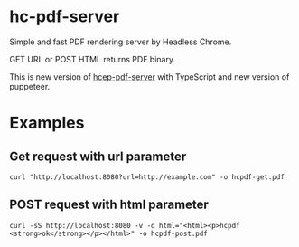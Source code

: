 # hc-pdf-server

Simple and fast PDF rendering server by Headless Chrome.

GET URL or POST HTML returns PDF binary.

This is new version of [hcep-pdf-server](https://github.com/uyamazak/hcep-pdf-server/) with TypeScript and new version of puppeteer.


# Examples

## Get request with url parameter

```curl "http://localhost:8080?url=http://example.com" -o hcpdf-get.pdf```


## POST request with html parameter
```curl -sS http://localhost:8080 -v -d html="<html><p>hcpdf <strong>ok</strong></p></html>" -o hcpdf-post.pdf```

